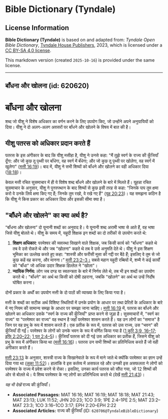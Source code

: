 # Bible Dictionary (Tyndale)

## License Information

**Bible Dictionary (Tyndale)** is based on and adapted from: _Tyndale Open Bible Dictionary_, [Tyndale House Publishers](https://tyndaleopenresources.com/), 2023, which is licensed under a [CC BY-SA 4.0 license](https://creativecommons.org/licenses/by-sa/4.0/legalcode.en).

This markdown version (created `2025-10-16`) is provided under the same license.



--------------------------------

## बाँधना और खोलना (id: 620620)

बाँधना और खोलना
===============

शब्द जो यीशु ने विशेष अधिकार का वर्णन करने के लिए उपयोग किए, जो उन्होंने अपने अनुयायियों को दिया। यीशु ने दो अलग\-अलग अवसरों पर बाँधने और खोलने के विषय में बात की है।

यीशु पतरस को अधिकार प्रदान करते हैं
-----------------------------------

पतरस के इस अंगीकार के बाद कि यीशु मसीहा है, यीशु ने उनसे कहा: "मैं तुझे स्वर्ग के राज्य की कुँजियाँ दूँगा: और जो कुछ तू पृथ्वी पर बाँधेगा, वह स्वर्ग में बँधेगा; और जो कुछ तू पृथ्वी पर खोलेगा, वह स्वर्ग में खुलेगा" ([मत्ती 16:19](https://ref.ly/Matt16:19))। बाद में, यीशु ने सभी शिष्यों को बाँधने और खोलने का वही अधिकार दिया ([18:18](https://ref.ly/Matt18:18))।

केवल मत्ती रचित सुसमाचार में ही ये विशेष शब्द बाँधने और खोलने के बारे में मिलते हैं। यूहन्ना रचित सुसमाचार के अनुसार, यीशु ने पुनरुत्थान के बाद शिष्यों से कुछ इसी तरह से कहा: "जिनके पाप तुम क्षमा करो वे उनके लिये क्षमा किए गए हैं; जिनके तुम रखो, वे रखे गए हैं" ([यूह 20:23](https://ref.ly/John20:23))। यह समझना कठिन है कि यीशु ने किस प्रकार का अधिकार दिया और इसकी सीमा क्या है।

"बाँधने और खोलने" का क्या अर्थ है?
----------------------------------

“बाँधना और खोलना” दो यूनानी शब्दों का अनुवाद है। ये यूनानी शब्द अरामी भाषा से आते हैं, वह भाषा जिसे यीशु बोलते थे। यीशु के समय में, यहूदी शिक्षक इन शब्दों का दो तरीकों से उपयोग करते थे:

1. **शिक्षण अधिकार**: परमेश्वर की व्यवस्था सिखाने वाले शिक्षक, जब किसी कार्य को "बाँधना" कहते थे तब वे उसे रोकते थे और जब "खोलना" कहते थे तब वे उसे अनुमति देते थे। यीशु ने इस शिक्षण भूमिका का उल्लेख करते हुए कहा: “शास्त्री और फरीसी मूसा की गद्दी पर बैठे हैं; इसलिए वे तुम से जो कुछ कहें वह करना, और मानना।” [मत्ती 23:2–3।](https://ref.ly/Matt23:2-Matt23:3) सबसे महान यहूदी रब्बियों में, शम्मै ने कई कार्यों को "बाँधा" जो अधिक उदार शिक्षक हिल्लेल ने "खोला"।
2. **न्यायिक निर्णय:** लोग जब दण्ड या स्वतन्त्रता के बारे में निर्णय लेते थे, तब भी इन शब्दों का उपयोग करते थे। "बाँधने" का अर्थ था किसी को दोषी ठहराना, जबकि "खोलने" का अर्थ था उन्हें निर्दोष घोषित करना।

दोनों प्रकार के अर्थों का उपयोग मत्ती के दो पाठों की व्याख्या के लिए किया गया है।

मत्ती के शब्दों का सटीक अर्थ विशिष्ट स्थितियों में उनके प्रयोग के आधार पर तथा प्रेरितों के अधिकार के बारे में नए नियम की सामान्य समझ के आधार पर समझा जाना चाहिए। [मत्ती 16:19](https://ref.ly/Matt16:19) में, पतरस का बाँधने और खोलने का अधिकार उसके "स्वर्ग के राज्य की कुँजियाँ" प्राप्त करने से जुड़ा है। सुसमाचारों में, "स्वर्ग का राज्य" या "परमेश्वर का राज्य" वह स्थान है जहाँ परमेश्वर शासन करते हैं। यह उन लोगों का "समाज" है जिन पर वह प्रभु के रूप में शासन करते हैं। एक प्रतीक के रूप में, पतरस को उस राज्य, उस "भवन" की कुँजियाँ दी गईं। परमेश्वर के लोगों को उनके भवन के रूप में वर्णित किया गया है ([1 कुरि 3:9, 16–17](https://ref.ly/1Cor3:9,1Cor3:16-1Cor3:17); [इफि 2:20–22](https://ref.ly/Eph2:20-Eph2:22); [1 पत 2:4–5](https://ref.ly/1Pet2:4-1Pet2:5))। कुँजियाँ पतरस को दी गई उस अधिकार का प्रतीक हैं, जिसने यीशु को प्रभु के रूप में अंगीकार किया था ([मत्ती 16:16](https://ref.ly/Matt16:16))। पतरस उन सभी शिष्यों का प्रतिनिधित्व करते हैं जो वही अंगीकार करते हैं।

[मत्ती 23:13](https://ref.ly/Matt23:13) के अनुसार, शास्त्री राज्य के सिखानेवाले के रूप में माने जाते थे क्योंकि परमेश्वर का ज्ञान उन्हें दिया गया था ([लूका 11:52](https://ref.ly/Luke11:52))। हालांकि वे इस कर्तव्य में असफल रहे और उनकी इस असफलता ने लोगों को परमेश्वर के राज्य में प्रवेश करने से रोका। इसलिए, उनका कार्य पतरस को सौंपा गया, जो 12 शिष्यों की ओर से बोलते थे। ये शिष्य परमेश्वर के नए लोगों का प्रतिनिधित्व करते थे (देखें [मत्ती 21:43](https://ref.ly/Matt21:43))।

*यह भी देखें* राज्य की कुंजियाँ।

* **Associated Passages:** MAT 16:16; MAT 16:19; MAT 18:18; MAT 21:43; MAT 23:13; LUK 11:52; JHN 20:23; 1CO 3:9; 1PE 2:4–1PE 2:5; MAT 23:2–MAT 23:3; 1CO 3:16–1CO 3:17; EPH 2:20–EPH 2:22
* **Associated Articles:** राज्य की कुँजियाँ  (ID: `620706@TyndaleBibleDictionary`)

